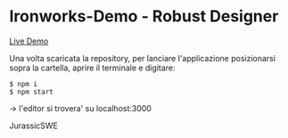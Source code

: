 # Ironworks-Demo - Robust Designer
[Live Demo](https://jurassicswe.github.io/Ironworks-App/public/)

Una volta scaricata la repository, per lanciare l'applicazione posizionarsi sopra la cartella, aprire il terminale e digitare:

    $ npm i
    $ npm start

-> l'editor si trovera' su localhost:3000

JurassicSWE
